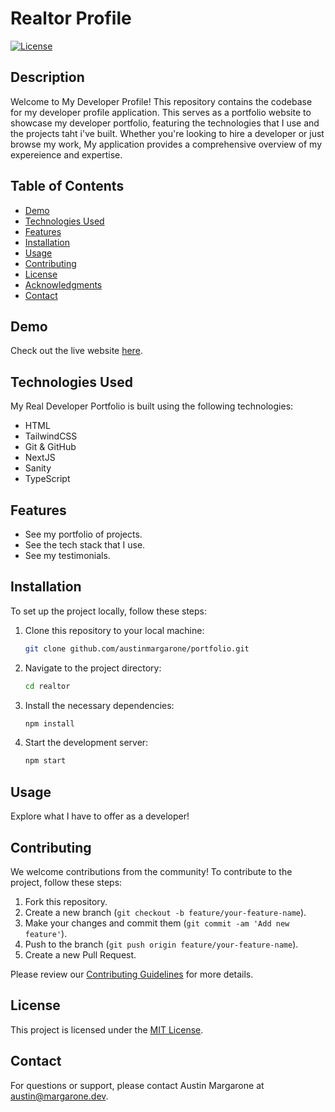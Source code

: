 # Realtor Profile

[![License](https://img.shields.io/badge/license-MIT-blue.svg)](LICENSE)

## Description

Welcome to My Developer Profile! This repository contains the codebase for my developer profile application. This serves as a portfolio website to showcase my developer portfolio, featuring the technologies that I use and the projects taht i've built. Whether you're looking to hire a developer or just browse my work, My application provides a comprehensive overview of my expereience and expertise.

## Table of Contents

- [Demo](#demo)
- [Technologies Used](#technologies-used)
- [Features](#features)
- [Installation](#installation)
- [Usage](#usage)
- [Contributing](#contributing)
- [License](#license)
- [Acknowledgments](#acknowledgments)
- [Contact](#contact)

## Demo

Check out the live website [here](https://austinmargarone.com/).

## Technologies Used

My Real Developer Portfolio is built using the following technologies:

- HTML
- TailwindCSS
- Git & GitHub
- NextJS
- Sanity
- TypeScript

## Features

- See my portfolio of projects.
- See the tech stack that I use.
- See my testimonials.

## Installation

To set up the project locally, follow these steps:

1. Clone this repository to your local machine:

   ```bash
   git clone github.com/austinmargarone/portfolio.git
   ```
2. Navigate to the project directory:

   ```bash
   cd realtor
   ```

3. Install the necessary dependencies:

   ```bash
   npm install
   ```

4. Start the development server:

   ```bash
   npm start
   ```

## Usage

Explore what I have to offer as a developer!

## Contributing

We welcome contributions from the community! To contribute to the project, follow these steps:

1. Fork this repository.
2. Create a new branch (`git checkout -b feature/your-feature-name`).
3. Make your changes and commit them (`git commit -am 'Add new feature'`).
4. Push to the branch (`git push origin feature/your-feature-name`).
5. Create a new Pull Request.

Please review our [Contributing Guidelines](CONTRIBUTING.md) for more details.

## License

This project is licensed under the [MIT License](LICENSE).


## Contact

For questions or support, please contact Austin Margarone at austin@margarone.dev.
